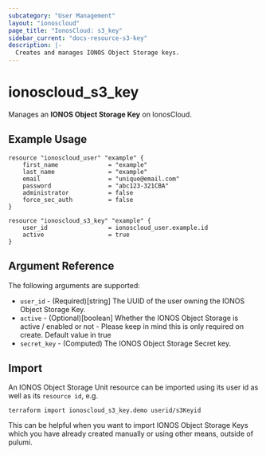 ```yaml
---
subcategory: "User Management"
layout: "ionoscloud"
page_title: "IonosCloud: s3_key"
sidebar_current: "docs-resource-s3-key"
description: |-
  Creates and manages IONOS Object Storage keys.
---
```


# ionoscloud_s3_key

Manages an **IONOS Object Storage Key** on IonosCloud.

## Example Usage

```hcl
resource "ionoscloud_user" "example" {
    first_name              = "example"
    last_name               = "example"
    email                   = "unique@email.com"
    password                = "abc123-321CBA"
    administrator           = false
    force_sec_auth          = false
}

resource "ionoscloud_s3_key" "example" {
    user_id                 = ionoscloud_user.example.id
    active                  = true
}
```

## Argument Reference

The following arguments are supported:

- `user_id` - (Required)[string] The UUID of the user owning the IONOS Object Storage Key.
- `active` - (Optional)[boolean] Whether the IONOS Object Storage is active / enabled or not - Please keep in mind this is only required on create. Default value in true
- `secret_key` - (Computed)  The IONOS Object Storage Secret key.

## Import

An IONOS Object Storage Unit resource can be imported using its user id as well as its `resource id`, e.g.

```shell
terraform import ionoscloud_s3_key.demo userid/s3Keyid
```

This can be helpful when you want to import IONOS Object Storage Keys which you have already created manually or using other means, outside of pulumi.
